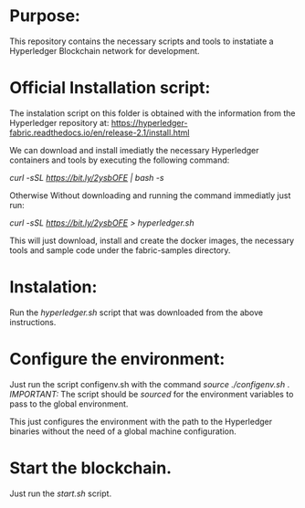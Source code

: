 # Purpose:

This repository contains the necessary scripts and tools to instatiate a Hyperledger Blockchain network for development.

# Official Installation script:

The instalation script on this folder is obtained with the information from the Hyperledger repository at: https://hyperledger-fabric.readthedocs.io/en/release-2.1/install.html

We can download and install imediatly the necessary Hyperledger containers and tools by executing the following command:

*curl -sSL https://bit.ly/2ysbOFE | bash -s*

Otherwise Without downloading and running the command immediatly just run:

*curl -sSL https://bit.ly/2ysbOFE > hyperledger.sh*  

This will just download, install and create the docker images, the necessary tools and sample code under the fabric-samples directory.

# Instalation:

Run the *hyperledger.sh* script that was downloaded from the above instructions.

# Configure the environment:

Just run the script configenv.sh with the command *source ./configenv.sh* . *IMPORTANT:* The script should be *sourced* for the environment variables to pass to the global environment.

This just configures the environment with the path to the Hyperledger binaries without the need of a global machine configuration.

# Start the blockchain.

Just run the *start.sh* script.

